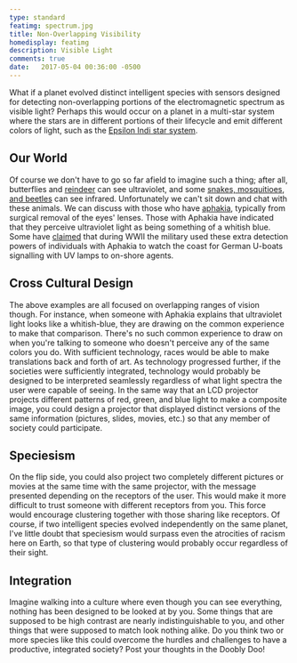 ```yaml
---
type: standard
featimg: spectrum.jpg
title: Non-Overlapping Visibility
homedisplay: featimg
description: Visible Light
comments: true
date:   2017-05-04 00:36:00 -0500
---
```


What if a planet evolved distinct intelligent species with sensors designed for detecting non-overlapping portions of the electromagnetic spectrum as visible light?  Perhaps this would occur on a planet in a multi-star system where the stars are in different portions of their lifecycle and emit different colors of light, such as the [Epsilon Indi star system](https://en.wikipedia.org/wiki/Epsilon_Indi).

## Our World
Of course we don't have to go so far afield to imagine such a thing; after all, butterflies and [reindeer](http://io9.gizmodo.com/5805792/reindeer-are-the-only-mammals-that-can-see-ultraviolet-light) can see ultraviolet, and some [snakes, mosquitioes, and beetles](https://www.nationalgeographic.org/media/infrared-vision/) can see infrared.  Unfortunately we can't sit down and chat with these animals.  We can discuss with those who have [aphakia](http://www.bbc.com/future/story/20150727-what-are-the-limits-of-human-vision), typically from surgical removal of the eyes' lenses.  Those with Aphakia have indicated that they perceive ultraviolet light as being something of a whitish blue.  Some have [claimed](https://www.theguardian.com/science/2002/may/30/medicalscience.research) that during WWII the military used these extra detection powers of individuals with Aphakia to watch the coast for German U-boats signalling with UV lamps to on-shore agents.

## Cross Cultural Design
The above examples are all focused on overlapping ranges of vision though.  For instance, when someone with Aphakia explains that ultraviolet light looks like a whitish-blue, they are drawing on the common experience to make that comparison.  There's no such common experience to draw on when you're talking to someone who doesn't perceive any of the same colors you do. With sufficient technology, races would be able to make translations back and forth of art.  As technology progressed further, if the societies were sufficiently integrated, technology would probably be designed to be interpreted seamlessly regardless of what light spectra the user were capable of seeing.  In the same way that an LCD projector projects different patterns of red, green, and blue light to make a composite image, you could design a projector that displayed distinct versions of the same information (pictures, slides, movies, etc.) so that any member of society could participate.

## Speciesism
On the flip side, you could also project two completely different pictures or movies at the same time with the same projector, with the message presented depending on the receptors of the user.  This would make it more difficult to trust someone with different receptors from you. This force would encourage clustering together with those sharing like receptors.   Of course, if two intelligent species evolved independently on the same planet, I've little doubt that speciesism would surpass even the atrocities of racism here on Earth, so that type of clustering would probably occur regardless of their sight.

## Integration
Imagine walking into a culture where even though you can see everything, nothing has been designed to be looked at by you.  Some things that are supposed to be high contrast are nearly indistinguishable to you, and other things that were supposed to match look nothing alike.  Do you think two or more species like this could overcome the hurdles and challenges to have a productive, integrated society?  Post your thoughts in the Doobly Doo!

